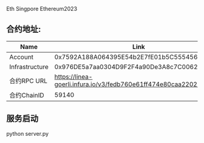 Eth Singpore Ethereum2023

## 合约地址:
| Name           | Link                                 | Text               |
| -------------- | ------------------------------------ | ------------------ |
| Account        | 0x7592A188A064395E54b2E7fE01b5C5554569D111      | |
| Infrastructure | 0x976DE5a7aa0304D9F2F4a90De3A8c7C00629206b|  |
| 合约RPC URL |  https://linea-goerli.infura.io/v3/fedb760e61ff474e80caa22028b0348f|  |
| 合约ChainID |  59140|  |


## 服务启动
python server.py
